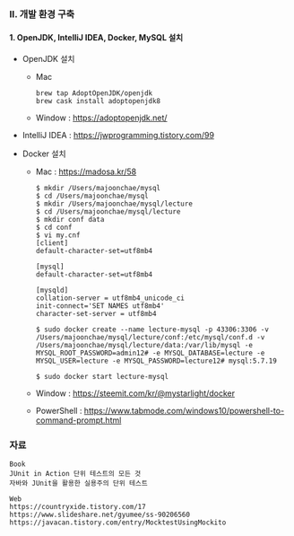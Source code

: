### II. 개발 환경 구축

####   1. OpenJDK, IntelliJ IDEA, Docker, MySQL 설치

- OpenJDK 설치

  - Mac

    ```
    brew tap AdoptOpenJDK/openjdk
    brew cask install adoptopenjdk8
    ```

  - Window : https://adoptopenjdk.net/

- IntelliJ IDEA : https://jwprogramming.tistory.com/99

- Docker 설치

  - Mac : https://madosa.kr/58

    ```
    $ mkdir /Users/majoonchae/mysql
    $ cd /Users/majoonchae/mysql
    $ mkdir /Users/majoonchae/mysql/lecture
    $ cd /Users/majoonchae/mysql/lecture
    $ mkdir conf data
    $ cd conf
    $ vi my.cnf
    [client] 
    default-character-set=utf8mb4 
    
    [mysql] 
    default-character-set=utf8mb4 
    
    [mysqld] 
    collation-server = utf8mb4_unicode_ci 
    init-connect='SET NAMES utf8mb4' 
    character-set-server = utf8mb4
    
    $ sudo docker create --name lecture-mysql -p 43306:3306 -v /Users/majoonchae/mysql/lecture/conf:/etc/mysql/conf.d -v /Users/majoonchae/mysql/lecture/data:/var/lib/mysql -e MYSQL_ROOT_PASSWORD=admin12# -e MYSQL_DATABASE=lecture -e MYSQL_USER=lecture -e MYSQL_PASSWORD=lecture12# mysql:5.7.19
    
    $ sudo docker start lecture-mysql
    ```

  - Window : https://steemit.com/kr/@mystarlight/docker

  - PowerShell : https://www.tabmode.com/windows10/powershell-to-command-prompt.html


### 자료
```
Book
JUnit in Action 단위 테스트의 모든 것 
자바와 JUnit을 활용한 실용주의 단위 테스트

Web
https://countryxide.tistory.com/17
https://www.slideshare.net/gyumee/ss-90206560
https://javacan.tistory.com/entry/MocktestUsingMockito
```